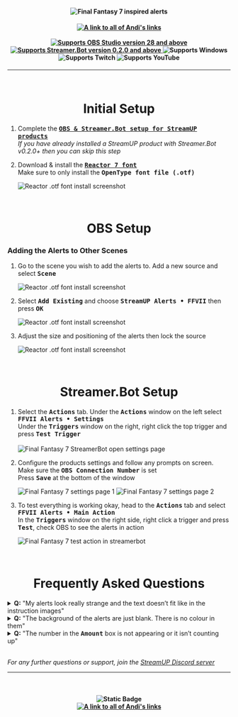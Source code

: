 <h4 align="center">
  <img src="../Assets/FFVII Alerts - Banner.png" alt="Final Fantasy 7 inspired alerts">
</h4>

<h4 align="center">
  <a href="https://doras.to/andilippi">
    <img alt="A link to all of Andi's links" src="https://img.shields.io/badge/Created%20by%20Andi%20Stone%20(Andilippi)-white?style=for-the-badge">
  </a>
  <br><br>
    <a href="https://obsproject.com">
        <img alt="Supports OBS Studio version 28 and above" src="https://img.shields.io/badge/OBS Studio-28%2B-FFFFFF?style=for-the-badge&labelColor=1e1a1d">
    </a>
    <a href="https://streamer.bot">
        <img alt="Supports Streamer.Bot version 0.2.0 and above" src="https://img.shields.io/badge/Streamer.Bot-v0.2.0+-%23FFFFFF?style=for-the-badge&labelColor=9038e8">
    </a>
    <img alt="Supports Windows" src="https://img.shields.io/badge/Windows-%23FFFFFF?style=for-the-badge&logo=windows&labelColor=00a2ed">
  <br>
  <img alt="Supports Twitch" src="https://img.shields.io/badge/Supports Twitch-6441a5?style=for-the-badge&logo=twitch&logoColor=white">
  <img alt="Supports YouTube" src="https://img.shields.io/badge/Supports YouTube-red?style=for-the-badge&logo=youtube&logoColor=white"> 
</h4>

---

<br>

<h1 align="center">Initial Setup
</h1>

1. Complete the <kbd><b><a href="https://github.com/StreamUPTips/ReadMe-Files/blob/main/StreamUP-Product-Install-Guide.md">OBS & Streamer.Bot setup for StreamUP products</b></kbd><br></a>
*If you have already installed a StreamUP product with Streamer.Bot v0.2.0+ then you can skip this step*

2. Download & install the <kbd><b><a href="https://www.dafont.com/reactor7.font">Reactor 7 font</b></kbd><br></a>
Make sure to only install the <kbd><b>OpenType font file (.otf)</b></kbd><br>

    <img src="../Assets/FFVII Alerts - Font Install.png" alt="Reactor .otf font install screenshot">

<br>

<h1 align="center">OBS Setup
</h1>
<h3>Adding the Alerts to Other Scenes</h3>

1. Go to the scene you wish to add the alerts to. Add a new source and select <kbd><b>Scene</b></kbd><br>

    <img src="../Assets/FFVII Alerts - OBS Add Scene 1.png" alt="Reactor .otf font install screenshot"><br>

2. Select <kbd><b>Add Existing</b></kbd> and choose <kbd><b>StreamUP Alerts • FFVII</b></kbd> then press <kbd><b>OK</b></kbd><br>

    <img src="../Assets/FFVII Alerts - OBS Add Scene 2.png" alt="Reactor .otf font install screenshot"><br>

3. Adjust the size and positioning of the alerts then lock the source<br>

    <img src="../Assets/FFVII Alerts - Position In OBS.png" alt="Reactor .otf font install screenshot">
<br>

<h1 align="center">Streamer.Bot Setup
</h1>

1. Select the <kbd><b>Actions</b></kbd> tab. Under the <kbd><b>Actions</b></kbd> window on the left select <kbd><b>FFVII Alerts • Settings</b></kbd><br>
Under the <kbd><b>Triggers</b></kbd> window on the right, right click the top trigger and press <kbd><b>Test Trigger</b></kbd><br><br>
  <img src="../Assets/FFVII Alerts - Open Settings.png" alt="Final Fantasy 7 StreamerBot open settings page"><br>

2. Configure the products settings and follow any prompts on screen. Make sure the <kbd><b>OBS Connection Number</b></kbd> is set<br>
Press <kbd><b>Save</b></kbd> at the bottom of the window<br>

    <img src="../Assets/FFVII Alerts - Settings 1.png" alt="Final Fantasy 7 settings page 1">
    <img src="../Assets/FFVII Alerts - Settings 2.png" alt="Final Fantasy 7 settings page 2"><br>

3. To test everything is working okay, head to the <kbd><b>Actions</b></kbd> tab and select <kbd><b>FFVII Alerts • Main Action</b></kbd><br>
In the <kbd><b>Triggers</b></kbd> window on the right side, right click a trigger and press <kbd><b>Test</b></kbd>, check OBS to see the alerts in action<br>

    <img src="../Assets/FFVII Alerts - Test Main Action.png" alt="Final Fantasy 7 test action in streamerbot"><br>

<br>

<h1 align="center">
        Frequently Asked Questions
</h1>

<details>
  <summary><b>Q:</b> "My alerts look really strange and the text doesn’t fit like in the instruction images"</summary>
  
  > Make sure you have installed the <kbd><b>OpenType font file (.otf)</b></kbd> of the <kbd><b>Reactor7 Font</b></kbd> then delete the <kbd><b>StreamUP Alerts • FFVII</b></kbd> scene in OBS. Close and reopen OBS. Reinstall the <kbd><b>.StreamUP</b></kbd> file
</details>

<details>
  <summary><b>Q:</b> "The background of the alerts are just blank. There is no colour in them"</summary>
  
  > You are missing an OBS plugin or they are all not up-to-date. You can check in OBS by going to the top menu bar and selecting <kbd><b>Tools -> StreamUP -> Check Product Requirements</b></kbd>. If you have any OBS plugins that need installing or updating they will be displayed here. You can then do one of the following:
> 1. Download the [StreamUP Pluginstaller](https://streamup.tips/product/plugin-installer) and follow the [YouTube tutorial](https://youtu.be/6zMXZn4csI8)
> 2. Click on each plugin. It will automatically use your web browser to download the selected plugin
> 
> Install all the plugins downloaded into OBS
</details>

<details>
  <summary><b>Q:</b> "The number in the <kbd><b>Amount</b></kbd> box is not appearing or it isn’t counting up"</summary>
  
  > You are missing an OBS plugin or they are all not up-to-date. You can check in OBS by going to the top menu bar and selecting <kbd><b>Tools -> StreamUP -> Check Product Requirements</b></kbd>. If you have any OBS plugins that need installing or updating they will be displayed here. You can then do one of the following:
> 1. Download the [StreamUP Pluginstaller](https://streamup.tips/product/plugin-installer) and follow the [YouTube tutorial](https://youtu.be/6zMXZn4csI8)
> 2. Click on each plugin. It will automatically use your web browser to download the selected plugin
> 
> Install all the plugins downloaded into OBS
</details>

<br>

*For any further questions or support, join the [StreamUP Discord server](https://discord.com/invite/RnDKRaVCEu?)*

---

<br>

<h4 align="center">
  <img alt="Static Badge" src="https://img.shields.io/badge/A%20StreamUP%20Product-%23fc6caf?style=for-the-badge"><br>
  <a href="https://doras.to/andilippi">
    <img alt="A link to all of Andi's links" src="https://img.shields.io/badge/Created%20by%20Andi%20Stone%20(Andilippi)-white?style=for-the-badge">
  </a>  
</h4>
